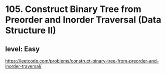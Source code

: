 # 105. Construct Binary Tree from Preorder and Inorder Traversal (Data Structure II)
## level: Easy

https://leetcode.com/problems/construct-binary-tree-from-preorder-and-inorder-traversal/
